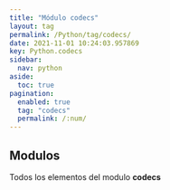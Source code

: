 ```yaml
---
title: "Módulo codecs"
layout: tag
permalink: /Python/tag/codecs/
date: 2021-11-01 10:24:03.957869
key: Python.codecs
sidebar: 
  nav: python
aside: 
  toc: true
pagination: 
  enabled: true
  tag: "codecs"
  permalink: /:num/
---
```


<h2>Modulos</h2>
Todos los elementos del modulo <strong>codecs</strong>
